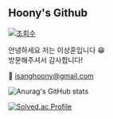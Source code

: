 ## Hoony's Github  

[![조회수](https://hits.seeyoufarm.com/api/count/incr/badge.svg?url=https://github.com/isanghoony%2Fgjbae1212%2Fhit-counter&count_bg=%23FFD89C&title_bg=%2385A389&icon=github.svg&icon_color=%23E7E7E7&title=hits&edge_plat=false)](https://hits.seeyoufarm.com)

안녕하세요 저는 이상훈입니다 😁</br>
방문해주셔서 감사합니다!

📮 isanghoony@gmail.com
 
 ![Anurag's GitHub stats](https://github-readme-stats.vercel.app/api?username=isanghoony&show_icons=true&theme=gruvbox)

 [![Solved.ac Profile](http://mazassumnida.wtf/api/v2/generate_badge?boj=dlso92)](https://solved.ac/dlso92/)
